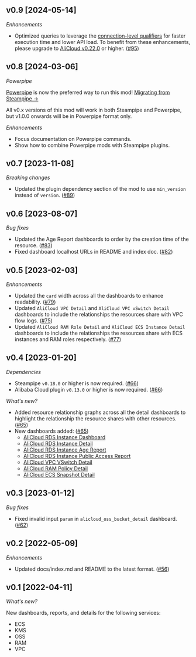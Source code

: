## v0.9 [2024-05-14]

_Enhancements_

- Optimized queries to leverage the [connection-level qualifiers](https://steampipe.io/blog/connection-level-qualifiers) for faster execution time and lower API load. To benefit from these enhancements, please upgrade to [AliCloud v0.22.0](https://github.com/turbot/steampipe-plugin-alicloud/blob/main/CHANGELOG.md#v0220-2024-05-13) or higher. ([#95](https://github.com/turbot/steampipe-mod-alicloud-insights/pull/95))

## v0.8 [2024-03-06]

_Powerpipe_

[Powerpipe](https://powerpipe.io) is now the preferred way to run this mod!  [Migrating from Steampipe →](https://powerpipe.io/blog/migrating-from-steampipe)

All v0.x versions of this mod will work in both Steampipe and Powerpipe, but v1.0.0 onwards will be in Powerpipe format only.

_Enhancements_

- Focus documentation on Powerpipe commands.
- Show how to combine Powerpipe mods with Steampipe plugins.

## v0.7 [2023-11-08]

_Breaking changes_

- Updated the plugin dependency section of the mod to use `min_version` instead of `version`. ([#89](https://github.com/turbot/steampipe-mod-alicloud-insights/pull/89))

## v0.6 [2023-08-07]

_Bug fixes_

- Updated the Age Report dashboards to order by the creation time of the resource. ([#83](https://github.com/turbot/steampipe-mod-alicloud-insights/pull/83))
- Fixed dashboard localhost URLs in README and index doc. ([#82](https://github.com/turbot/steampipe-mod-alicloud-insights/pull/82))

## v0.5 [2023-02-03]

_Enhancements_

- Updated the `card` width across all the dashboards to enhance readability. ([#79](https://github.com/turbot/steampipe-mod-alicloud-insights/pull/79))
- Updated `AliCloud VPC Detail` and `AliCloud VPC vSwitch Detail` dashboards to include the relationships the resources share with VPC flow logs. ([#75](https://github.com/turbot/steampipe-mod-alicloud-insights/pull/75))
- Updated `AliCloud RAM Role Detail` and `AliCloud ECS Instance Detail` dashboards to include the relationships the resources share with ECS instances and RAM roles respectively. ([#77](https://github.com/turbot/steampipe-mod-alicloud-insights/pull/77))

## v0.4 [2023-01-20]

_Dependencies_

- Steampipe `v0.18.0` or higher is now required. ([#66](https://github.com/turbot/steampipe-mod-alicloud-insights/pull/66))
- Alibaba Cloud plugin `v0.13.0` or higher is now required. ([#66](https://github.com/turbot/steampipe-mod-alicloud-insights/pull/66))

_What's new?_

- Added resource relationship graphs across all the detail dashboards to highlight the relationship the resource shares with other resources. ([#65](https://github.com/turbot/steampipe-mod-alicloud-insights/pull/65))
- New dashboards added: ([#65](https://github.com/turbot/steampipe-mod-alicloud-insights/pull/65))
  - [AliCloud RDS Instance Dashboard](https://hub.steampipe.io/mods/turbot/alicloud_insights/dashboards/dashboard.rds_instance_dashboard)
  - [AliCloud RDS Instance Detail](https://hub.steampipe.io/mods/turbot/alicloud_insights/dashboards/dashboard.rds_instance_detail)
  - [AliCloud RDS Instance Age Report](https://hub.steampipe.io/mods/turbot/alicloud_insights/dashboards/dashboard.rds_instance_age_report)
  - [AliCloud RDS Instance Public Access Report](https://hub.steampipe.io/mods/turbot/alicloud_insights/dashboards/dashboard.rds_instance_public_access_report)
  - [AliCloud VPC VSwitch Detail](https://hub.steampipe.io/mods/turbot/alicloud_insights/dashboards/dashboard.vpc_vswitch_detail)
  - [AliCloud RAM Policy Detail](https://hub.steampipe.io/mods/turbot/alicloud_insights/dashboards/dashboard.ram_policy_detail)
  - [AliCloud ECS Snapshot Detail](https://hub.steampipe.io/mods/turbot/alicloud_insights/dashboards/dashboard.ecs_snapshot_detail)

## v0.3 [2023-01-12]

_Bug fixes_

- Fixed invalid input `param` in `alicloud_oss_bucket_detail` dashboard. ([#62](https://github.com/turbot/steampipe-mod-alicloud-insights/pull/62))

## v0.2 [2022-05-09]

_Enhancements_

- Updated docs/index.md and README to the latest format. ([#56](https://github.com/turbot/steampipe-mod-alicloud-insights/pull/56))

## v0.1 [2022-04-11]

_What's new?_

New dashboards, reports, and details for the following services:
- ECS
- KMS
- OSS
- RAM
- VPC
